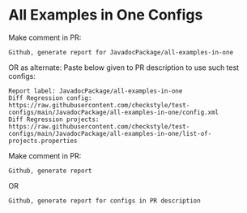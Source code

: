 # All Examples in One Configs
Make comment in PR:
```
Github, generate report for JavadocPackage/all-examples-in-one
```
OR as alternate:
Paste below given to PR description to use such test configs:
```
Report label: JavadocPackage/all-examples-in-one
Diff Regression config: https://raw.githubusercontent.com/checkstyle/test-configs/main/JavadocPackage/all-examples-in-one/config.xml
Diff Regression projects: https://raw.githubusercontent.com/checkstyle/test-configs/main/JavadocPackage/all-examples-in-one/list-of-projects.properties
```
Make comment in PR:
```
Github, generate report
```
OR
```
Github, generate report for configs in PR description
```
